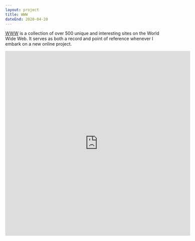 ```yaml
---
layout: project
title: WWW
dateEnd: 2020-04-20
---
```


[WWW](https://www.are.na/tom-y/www-t_kopepmelw) is a collection of over 500 unique and interesting sites on the World Wide Web. It serves as both a record and point of reference whenever I embark on a new online project.

<iframe style="border:none;" width="590" height="590" src="https://www.are.na/tom-y/www-t_kopepmelw/embed" title="Tom Hackshaw’s Are.na channel “WWW”"></iframe>
